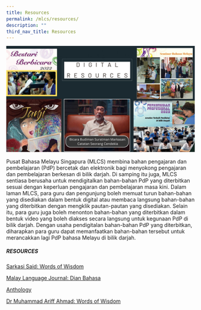 ```yaml
---
title: Resources
permalink: /mlcs/resources/
description: ""
third_nav_title: Resources
---
```

![](/images/001%20digital%20resources%20collage.jpg)

Pusat Bahasa Melayu Singapura (MLCS) membina bahan pengajaran dan pembelajaran (PdP) bercetak dan elektronik bagi menyokong pengajaran dan pembelajaran berkesan di bilik darjah. Di samping itu juga, MLCS sentiasa berusaha untuk mendigitalkan bahan-bahan PdP yang diterbitkan sesuai dengan keperluan pengajaran dan pembelajaran masa kini. Dalam laman MLCS, para guru dan pengunjung boleh memuat turun bahan-bahan yang disediakan dalam bentuk digital atau membaca langsung bahan-bahan yang diterbitkan dengan mengklik pautan-pautan yang disediakan. Selain itu, para guru juga boleh menonton bahan-bahan yang diterbitkan dalam bentuk video yang boleh diakses secara langsung untuk kegunaan PdP di bilik darjah. Dengan usaha pendigitalan bahan-bahan PdP yang diterbitkan, diharapkan para guru dapat memanfaatkan bahan-bahan tersebut untuk merancakkan lagi PdP bahasa Melayu di bilik darjah.

##### **RESOURCES**
[Sarkasi Said: Words of Wisdom](/mlcs/resources/sarkasi-said-words-of-wisdom/)

[Malay Language Journal: Dian Bahasa](/mlcs/resources/malay-language-jurnal-dian-bahasa/)

[Anthology](/mlcs/resources/anthology/)

[Dr Muhammad Ariff Ahmad: Words of Wisdom](/mlcs/resources/dr-muhammad-ariff-ahmad-Words-of-Wisdom/)